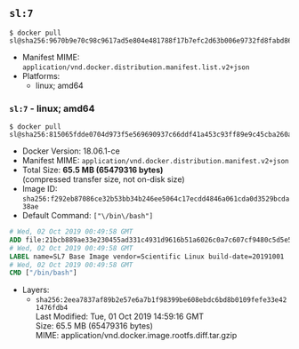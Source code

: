 ## `sl:7`

```console
$ docker pull sl@sha256:9670b9e70c98c9617ad5e804e481788f17b7efc2d63b006e9732fd8fabd866e3
```

-	Manifest MIME: `application/vnd.docker.distribution.manifest.list.v2+json`
-	Platforms:
	-	linux; amd64

### `sl:7` - linux; amd64

```console
$ docker pull sl@sha256:815065fdde0704d973f5e569690937c66ddf41a453c93ff89e9c45cba260af62
```

-	Docker Version: 18.06.1-ce
-	Manifest MIME: `application/vnd.docker.distribution.manifest.v2+json`
-	Total Size: **65.5 MB (65479316 bytes)**  
	(compressed transfer size, not on-disk size)
-	Image ID: `sha256:f292eb87086ce32b53bb34b246ee5064c17ecdd4846a061cda0d3529bcda38ae`
-	Default Command: `["\/bin\/bash"]`

```dockerfile
# Wed, 02 Oct 2019 00:49:58 GMT
ADD file:21bcb889ae33e230455ad331c4931d9616b51a6026c0a7c607cf9480c5d5e594 in / 
# Wed, 02 Oct 2019 00:49:58 GMT
LABEL name=SL7 Base Image vendor=Scientific Linux build-date=20191001
# Wed, 02 Oct 2019 00:49:58 GMT
CMD ["/bin/bash"]
```

-	Layers:
	-	`sha256:2eea7837af89b2e57e6a7b1f98399be608ebdc6bd8b0109fefe33e421476fdb4`  
		Last Modified: Tue, 01 Oct 2019 14:59:16 GMT  
		Size: 65.5 MB (65479316 bytes)  
		MIME: application/vnd.docker.image.rootfs.diff.tar.gzip
